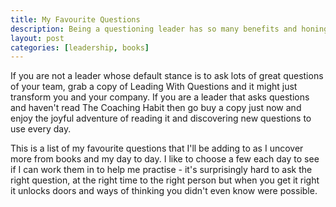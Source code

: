 ```yaml
---
title: My Favourite Questions
description: Being a questioning leader has so many benefits and honing the art of asking the right question, at the right time to the right person is a daily practice. This is a list of my favourite questions to practice and remember.
layout: post
categories: [leadership, books]
---
```

If you are not a leader whose default stance is to ask lots of great questions of your team, grab a copy of Leading With Questions and it might just transform you and your company. If you are a leader that asks questions and haven't read The Coaching Habit then go buy a copy just now and enjoy the joyful adventure of reading it and discovering new questions to use every day.

This is a list of my favourite questions that I'll be adding to as I uncover more from books and my day to day. I like to choose a few each day to see if I can work them in to help me practise - it's surprisingly hard to ask the right question, at the right time to the right person but when you get it right it unlocks doors and ways of thinking you didn't even know were possible.
